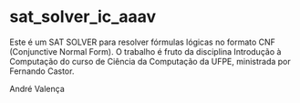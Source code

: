 # sat_solver_ic_aaav


Este é um SAT SOLVER para resolver fórmulas lógicas no formato CNF (Conjunctive Normal Form).
O trabalho é fruto da disciplina Introdução à Computação do curso de Ciência da Computação da UFPE, ministrada por Fernando Castor.

André Valença
